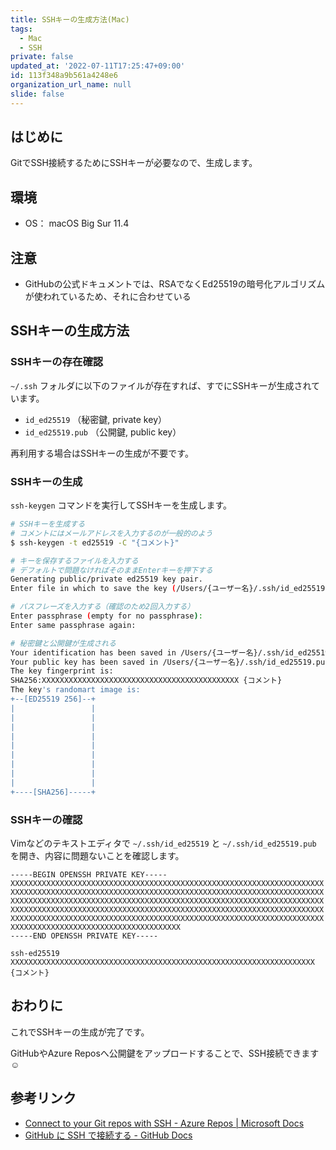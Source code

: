 ```yaml
---
title: SSHキーの生成方法(Mac)
tags:
  - Mac
  - SSH
private: false
updated_at: '2022-07-11T17:25:47+09:00'
id: 113f348a9b561a4248e6
organization_url_name: null
slide: false
---
```

## はじめに

GitでSSH接続するためにSSHキーが必要なので、生成します。

## 環境

- OS： macOS Big Sur 11.4

## 注意

- GitHubの公式ドキュメントでは、RSAでなくEd25519の暗号化アルゴリズムが使われているため、それに合わせている

## SSHキーの生成方法

### SSHキーの存在確認

`~/.ssh` フォルダに以下のファイルが存在すれば、すでにSSHキーが生成されています。

- `id_ed25519` （秘密鍵, private key）
- `id_ed25519.pub` （公開鍵, public key）

再利用する場合はSSHキーの生成が不要です。

### SSHキーの生成

`ssh-keygen` コマンドを実行してSSHキーを生成します。

```bash
# SSHキーを生成する
# コメントにはメールアドレスを入力するのが一般的のよう
$ ssh-keygen -t ed25519 -C "{コメント}"

# キーを保存するファイルを入力する
# デフォルトで問題なければそのままEnterキーを押下する
Generating public/private ed25519 key pair.
Enter file in which to save the key (/Users/{ユーザー名}/.ssh/id_ed25519): 

# パスフレーズを入力する（確認のため2回入力する）
Enter passphrase (empty for no passphrase): 
Enter same passphrase again: 

# 秘密鍵と公開鍵が生成される
Your identification has been saved in /Users/{ユーザー名}/.ssh/id_ed25519.
Your public key has been saved in /Users/{ユーザー名}/.ssh/id_ed25519.pub.
The key fingerprint is:
SHA256:XXXXXXXXXXXXXXXXXXXXXXXXXXXXXXXXXXXXXXXXXXXX {コメント}
The key's randomart image is:
+--[ED25519 256]--+
|                 |
|                 |
|                 |
|                 |
|                 |
|                 |
|                 |
|                 |
|                 |
+----[SHA256]-----+
```

### SSHキーの確認

Vimなどのテキストエディタで `~/.ssh/id_ed25519` と `~/.ssh/id_ed25519.pub` を開き、内容に問題ないことを確認します。

```:~/.ssh/id_ed25519
-----BEGIN OPENSSH PRIVATE KEY-----
XXXXXXXXXXXXXXXXXXXXXXXXXXXXXXXXXXXXXXXXXXXXXXXXXXXXXXXXXXXXXXXXXXXXXX
XXXXXXXXXXXXXXXXXXXXXXXXXXXXXXXXXXXXXXXXXXXXXXXXXXXXXXXXXXXXXXXXXXXXXX
XXXXXXXXXXXXXXXXXXXXXXXXXXXXXXXXXXXXXXXXXXXXXXXXXXXXXXXXXXXXXXXXXXXXXX
XXXXXXXXXXXXXXXXXXXXXXXXXXXXXXXXXXXXXXXXXXXXXXXXXXXXXXXXXXXXXXXXXXXXXX
XXXXXXXXXXXXXXXXXXXXXXXXXXXXXXXXXXXXXXXXXXXXXXXXXXXXXXXXXXXXXXXXXXXXXX
XXXXXXXXXXXXXXXXXXXXXXXXXXXXXXXXXXXXXX
-----END OPENSSH PRIVATE KEY-----
```

```:~/.ssh/id_ed25519.pub
ssh-ed25519 XXXXXXXXXXXXXXXXXXXXXXXXXXXXXXXXXXXXXXXXXXXXXXXXXXXXXXXXXXXXXXXXXXXX {コメント}
```

## おわりに

これでSSHキーの生成が完了です。

GitHubやAzure Reposへ公開鍵をアップロードすることで、SSH接続できます :relaxed: 

## 参考リンク

- [Connect to your Git repos with SSH - Azure Repos | Microsoft Docs](https://docs.microsoft.com/en-us/azure/devops/repos/git/use-ssh-keys-to-authenticate?view=azure-devops)
- [GitHub に SSH で接続する - GitHub Docs](https://docs.github.com/ja/authentication/connecting-to-github-with-ssh)
